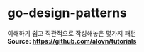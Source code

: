 # go-design-patterns
이해하기 쉽고 직관적으로 작성해놓은 몇가지 패턴<br>
<b>Source: https://github.com/alovn/tutorials</b>
